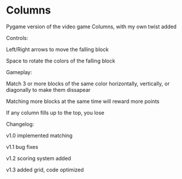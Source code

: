 # Columns
Pygame version of the video game Columns, with my own twist added


Controls:

Left/Right arrows to move the falling block

Space to rotate the colors of the falling block


Gameplay:

Match 3 or more blocks of the same color horizontally, vertically, or diagonally to make them dissapear

Matching more blocks at the same time will reward more points

If any column fills up to the top, you lose


Changelog:

v1.0 implemented matching

v1.1 bug fixes

v1.2 scoring system added

v1.3 added grid, code optimized
